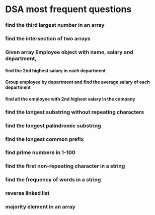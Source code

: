 # DSA most frequent questions

### find the third largest number in an array

### find the intersection of two arrays

### Given array Employee object with name, salary and department,

#### find the 2nd highest salary in each department

#### Group employee by department and find the average salary of each department

#### find all the employee with 2nd highest salary in the company

### find the longest substring without repeating characters

### find the longest palindromic substring

### find the longest common prefix

### find prime numbers in 1-100

### find the first non-repeating character in a string

### find the frequency of words in a string

### reverse linked list

### majority element in an array
